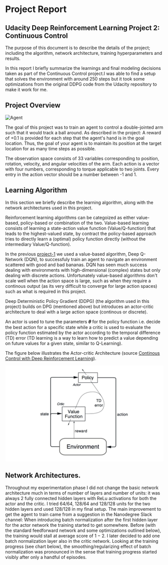 # Project Report 
## Udacity Deep Reinforcement Learning Project 2: Continuous Control 

The purpose of this document is to describe the details of the project; including the algorithm, network architecture, training hyperparameters and results.

In this report I briefly summarize the learnings and final modeling decisions taken as part of the Continuous Control project.I was able to find a setup that solves the environment with around 250 steps but it took some optimizations from the original DDPG code from the Udacity repository to make it work for me.

## Project Overview

[//]: # (Image References)

[image1]: https://github.com/joshnewnham/Udacity_DeepReinforcementLearning_Project2/blob/master/images/reacher.gif "Agent"

![Agent][image1]

The goal of this project was to train an agent to control a double-jointed arm such that it would track a ball around. As described in the project: A reward of +0.1 is provided for each step that the agent's hand is in the goal location. Thus, the goal of your agent is to maintain its position at the target location for as many time steps as possible.

The observation space consists of 33 variables corresponding to position, rotation, velocity, and angular velocities of the arm. Each action is a vector with four numbers, corresponding to torque applicable to two joints. Every entry in the action vector should be a number between -1 and 1.

## Learning Algorithm

In this section we briefly describe the learning algorithm, along with the network architectures used in this project.

Reinforcement learning algorithms can be categoized as either value-based, policy-based or combination of the two. Value-based learning consists of learning a state-action value function (Value/Q-function) that leads to the highest-valued state, by contract the policy-based approach tries to directly learn a (optimal) policy function directly (without the intermediary Value/Q-function).

In the previous [project-1](https://github.com/sysadminamit/Udacity-Deep-Reinforcement-learning-Project-1) we used a value-based algorithm, Deep Q-Network (DQN), to successfuly train an agent to navigate an environment scattered with good and bad bananas. DQN has seen much success dealing with environments with high-dimensional (complex) states but only dealing with discrete actions. Unfortunately value-based algorithms don't scale well when the action space is large, such as when they require a continous output (as its very difficult to converge for large action spaces) such as what is required in this project.

Deep Deterministic Policy Gradient (DDPG) (the algorithm used in this project) builds on DPG (mentioned above) but introduces an actor-critic architecture to deal with a large action space (continous or discrete).

An actor is used to tune the parameters 𝜽 for the policy function i.e. decide the best action for a specific state while a critic is used to evaluate the policy function estimated by the actor according to the temporal difference (TD) error (TD learning is a way to learn how to predict a value depending on future values for a given state, similar to Q-Learning).

The figure below illustrates the Actor-critic Architecture (source [Continous Control with Deep Reinforcement Learning](https://arxiv.org/pdf/1509.02971.pdf)).

![ ](Images/actor_critic_architecture_image.png)


## Network Architectures.
Throughout my experimentation phase I did not change the basic network architecture much in terms of number of layers and number of units: it was always 2 fully connected hidden layers with ReLu activations for both the actor and the critic. I tried 64/64, 128/64 and 128/128 units for the two hidden layers and used 128/128 in my final setup. The main improvement to get the agent to train came from a suggestion in the Nanodegree Slack channel: When introducing batch normalization after the first hidden layer for the actor network the training started to get somewhere. Before (with the standard feedforward network and some optimizations outlined below), the training would stall at average score of 1 − 2. I later decided to add one batch normalization layer also in the critic network. Looking at the training progress (see chart below), the smoothing/regularizing effect of batch normalization was pronounced in the sense that training progress started visibly after only a handful of episodes.

